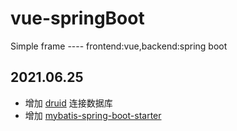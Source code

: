 # vue-springBoot
Simple frame ---- frontend:vue,backend:spring boot

## 2021.06.25
* 增加 [druid](https://github.com/alibaba/druid/tree/master/druid-spring-boot-starter) 连接数据库
* 增加 [mybatis-spring-boot-starter](http://mybatis.org/spring-boot-starter/mybatis-spring-boot-autoconfigure/#)
  